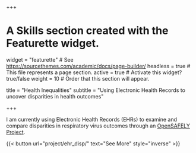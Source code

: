 +++
# A Skills section created with the Featurette widget.
widget = "featurette"  # See https://sourcethemes.com/academic/docs/page-builder/
headless = true  # This file represents a page section.
active = true # Activate this widget? true/false
weight = 10  # Order that this section will appear.

title = "Health Inequalities"
subtitle = "Using Electronic Health Records to uncover disparities in health outcomes"

+++

I am currently using Electronic Health Records (EHRs) to examine and compare disparities in respiratory virus outcomes through an [OpenSAFELY Project](https://www.opensafely.org/approved-projects/#project-176).

{{< button url="project/ehr_disp/" text="See More" style="inverse" >}}